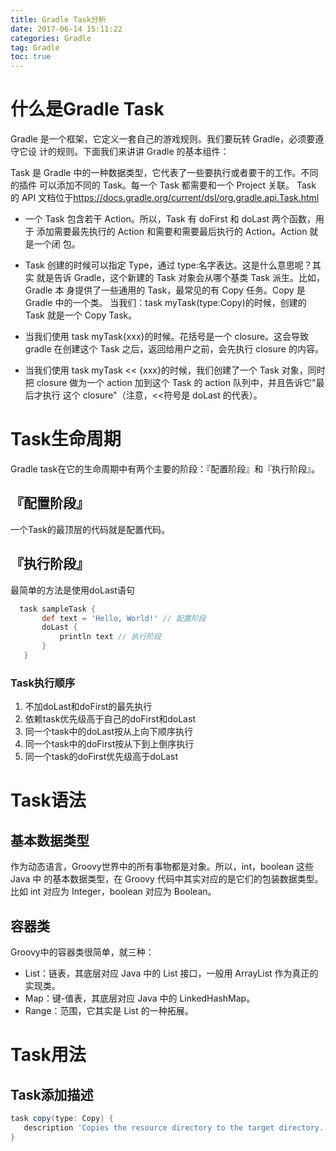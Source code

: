 ```yaml
---
title: Gradle Task分析
date: 2017-06-14 15:11:22
categories: Gradle
tag: Gradle
toc: true
---
```


# 什么是Gradle Task

Gradle 是一个框架，它定义一套自己的游戏规则。我们要玩转 Gradle，必须要遵守它设 计的规则。下面我们来讲讲 Gradle 的基本组件：

Task 是 Gradle 中的一种数据类型，它代表了一些要执行或者要干的工作。不同的插件 可以添加不同的 Task。每一个 Task 都需要和一个 Project 关联。 Task 的 API 文档位于<https://docs.gradle.org/current/dsl/org.gradle.api.Task.html>

- 一个 Task 包含若干 Action。所以，Task 有 doFirst 和 doLast 两个函数，用于 添加需要最先执行的 Action 和需要和需要最后执行的 Action。Action 就是一个闭 包。

- Task 创建的时候可以指定 Type，通过 type:名字表达。这是什么意思呢？其实 就是告诉 Gradle，这个新建的 Task 对象会从哪个基类 Task 派生。比如，Gradle 本 身提供了一些通用的 Task，最常见的有 Copy 任务。Copy 是 Gradle 中的一个类。 当我们：task myTask(type:Copy)的时候，创建的 Task 就是一个 Copy Task。

- 当我们使用 task myTask{xxx}的时候。花括号是一个 closure。这会导致 gradle 在创建这个 Task 之后，返回给用户之前，会先执行 closure 的内容。

- 当我们使用 task myTask << {xxx}的时候，我们创建了一个 Task 对象，同时把 closure 做为一个 action 加到这个 Task 的 action 队列中，并且告诉它"最后才执行 这个 closure"（注意，<<符号是 doLast 的代表）。

# Task生命周期

Gradle task在它的生命周期中有两个主要的阶段：『配置阶段』和『执行阶段』。

## 『配置阶段』

一个Task的最顶层的代码就是配置代码。

## 『执行阶段』

最简单的方法是使用doLast语句

```groovy
  task sampleTask {
       def text = 'Hello, World!' // 配置阶段
       doLast {
           println text // 执行阶段
       }
   }
```

### Task执行顺序

  1. 不加doLast和doFirst的最先执行
  2. 依赖task优先级高于自己的doFirst和doLast
  3. 同一个task中的doLast按从上向下顺序执行
  4. 同一个task中的doFirst按从下到上倒序执行
  5. 同一个task的doFirst优先级高于doLast

# Task语法

## 基本数据类型

作为动态语言，Groovy世界中的所有事物都是对象。所以，int，boolean 这些 Java 中 的基本数据类型，在 Groovy 代码中其实对应的是它们的包装数据类型。比如 int 对应为 Integer，boolean 对应为 Boolean。

## 容器类

Groovy中的容器类很简单，就三种：

- List：链表，其底层对应 Java 中的 List 接口，一般用 ArrayList 作为真正的实现类。
- Map：键-值表，其底层对应 Java 中的 LinkedHashMap。
- Range：范围，它其实是 List 的一种拓展。

# Task用法

## Task添加描述

```groovy
task copy(type: Copy) {
   description 'Copies the resource directory to the target directory.'
}
```
